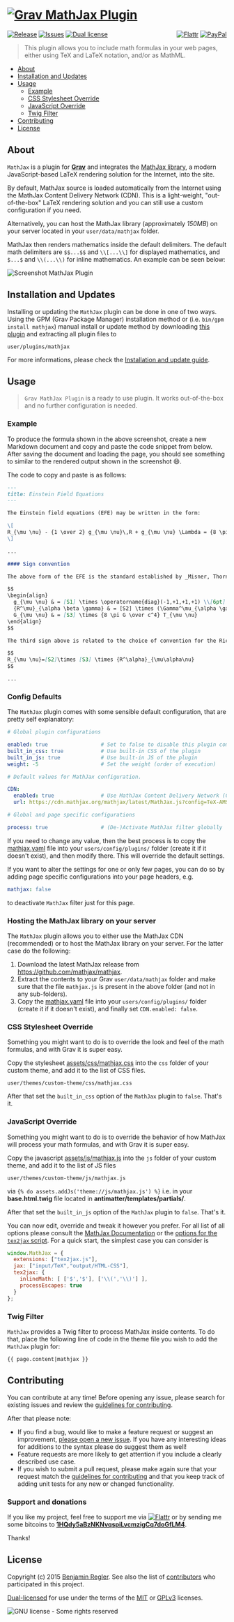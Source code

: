 # [![Grav MathJax Plugin](assets/logo.png)][project]

[![Release](https://img.shields.io/github/release/sommerregen/grav-plugin-mathjax.svg)][project] [![Issues](https://img.shields.io/github/issues/sommerregen/grav-plugin-mathjax.svg)][issues] [![Dual license](https://img.shields.io/badge/dual%20license-MIT%2FGPL-blue.svg)](LICENSE "License") <span style="float:right;">[![Flattr](https://api.flattr.com/button/flattr-badge-large.png)][flattr] [![PayPal](https://www.paypal.com/en_US/i/btn/btn_donate_SM.gif)][paypal]</span>

> This plugin allows you to include math formulas in your web pages, either using TeX and LaTeX notation, and/or as MathML.

* [About](#about)
* [Installation and Updates](#installation-and-updates)
* [Usage](#usage)
    * [Example](#example)
    * [CSS Stylesheet Override](#css-stylesheet-override)
    * [JavaScript Override](#javascript-override)
    * [Twig Filter](#twig-filter)
* [Contributing](#contributing)
* [License](#license)

## About

`MathJax` is a plugin for [**Grav**](http://getgrav.org) and integrates the [MathJax library](http://www.mathjax.org/), a modern JavaScript-based LaTeX rendering solution for the Internet, into the site.

By default, MathJax source is loaded automatically from the Internet using the MathJax Content Delivery Network (CDN). This is a light-weight, "out-of-the-box" LaTeX rendering solution and you can still use a custom configuration if you need.

Alternatively, you can host the MathJax library (approximately _150MB_) on your server located in your `user/data/mathjax` folder.

MathJax then renders mathematics inside the default delimiters. The default math delimiters are `$$...$$` and `\\[...\\]` for displayed mathematics, and `$...$` and `\\(...\\)` for inline mathematics. An example can be seen below:

![Screenshot MathJax Plugin](assets/screenshot.png "MathJax Preview")

## Installation and Updates

Installing or updating the `MathJax` plugin can be done in one of two ways. Using the GPM (Grav Package Manager) installation method or (i.e. `bin/gpm install mathjax`) manual install or update method by downloading [this plugin](https://github.com/sommerregen/grav-plugin-mathjax) and extracting all plugin files to

    user/plugins/mathjax

For more informations, please check the [Installation and update guide](docs/INSTALL.md).

## Usage

> `Grav MathJax Plugin` is a ready to use plugin. It works out-of-the-box and no further configuration is needed.

### Example

To produce the formula shown in the above screenshot, create a new Markdown document and copy and paste the code snippet from below. After saving the document and loading the page, you should see something to similar to the rendered output shown in the screenshot :smile:.

The code to copy and paste is as follows:

```markdown
---
title: Einstein Field Equations
---

The Einstein field equations (EFE) may be written in the form:

\[
R_{\mu \nu} - {1 \over 2} g_{\mu \nu}\,R + g_{\mu \nu} \Lambda = {8 \pi G \over c^4} T_{\mu \nu}
\]

...

#### Sign convention

The above form of the EFE is the standard established by _Misner, Thorne, and Wheeler_. The authors analyzed all conventions that exist and classified according to the following three signs (S1, S2, S3):

$$
\begin{align}
  g_{\mu \nu} & = [S1] \times \operatorname{diag}(-1,+1,+1,+1) \\[6pt]
  {R^\mu}_{\alpha \beta \gamma} & = [S2] \times (\Gamma^\mu_{\alpha \gamma,\beta}-\Gamma^\mu_{\alpha \beta,\gamma}+\Gamma^\mu_{\sigma \beta}\Gamma^\sigma_{\gamma \alpha}-\Gamma^\mu_{\sigma \gamma}\Gamma^\sigma_{\beta \alpha}) \\[6pt]
  G_{\mu \nu} & = [S3] \times {8 \pi G \over c^4} T_{\mu \nu}
\end{align}
$$

The third sign above is related to the choice of convention for the Ricci tensor:

$$
R_{\mu \nu}=[S2]\times [S3] \times {R^\alpha}_{\mu\alpha\nu}
$$

...
```

### Config Defaults

The `MathJax` plugin comes with some sensible default configuration, that are pretty self explanatory:

```yaml
# Global plugin configurations

enabled: true                 # Set to false to disable this plugin completely
built_in_css: true            # Use built-in CSS of the plugin
built_in_js: true             # Use built-in JS of the plugin
weight: -5                    # Set the weight (order of execution)

# Default values for MathJax configuration.

CDN:
  enabled: true               # Use MathJax Content Delivery Network (CDN)
  url: https://cdn.mathjax.org/mathjax/latest/MathJax.js?config=TeX-AMS-MML_HTMLorMML

# Global and page specific configurations

process: true                 # (De-)Activate MathJax filter globally
```

If you need to change any value, then the best process is to copy the [mathjax.yaml](mathjax.yaml) file into your `users/config/plugins/` folder (create it if it doesn't exist), and then modify there. This will override the default settings.

If you want to alter the settings for one or only few pages, you can do so by adding page specific configurations into your page headers, e.g.

```yaml
mathjax: false
```

to deactivate `MathJax` filter just for this page.

### Hosting the MathJax library on your server

The `MathJax` plugin allows you to either use the MathJax CDN (recommended) or to host the MathJax library on your server. For the latter case do the following:

  1. Download the latest MathJax release from https://github.com/mathjax/mathjax.
  2. Extract the contents to your Grav `user/data/mathjax` folder and make sure that the file `mathjax.js` is present in the above folder (and not in any sub-folders).
  3. Copy the [mathjax.yaml](mathjax.yaml) file into your `users/config/plugins/` folder (create it if it doesn't exist), and finally set `CDN.enabled: false`.

### CSS Stylesheet Override

Something you might want to do is to override the look and feel of the math formulas, and with Grav it is super easy.

Copy the stylesheet [assets/css/mathjax.css](assets/css/mathjax.css) into the `css` folder of your custom theme, and add it to the list of CSS files.

    user/themes/custom-theme/css/mathjax.css

After that set the `built_in_css` option of the `MathJax` plugin to `false`. That's it.

### JavaScript Override

Something you might want to do is to override the behavior of how MathJax will process your math formulas, and with Grav it is super easy.

Copy the javascript [assets/js/mathjax.js](assets/js/mathjax.js) into the `js` folder of your custom theme, and add it to the list of JS files

    user/themes/custom-theme/js/mathjax.js

via `{% do assets.addJs('theme://js/mathjax.js') %}` i.e. in your **base.html.twig** file located in **antimatter/templates/partials/**.

After that set the `built_in_js` option of the `MathJax` plugin to `false`. That's it.

You can now edit, override and tweak it however you prefer. For all list of all options please consult the [MathJax Documentation](http://docs.mathjax.org/en/latest/) or the [options for the `tex2jax` script](http://docs.mathjax.org/en/latest/options/tex2jax.html). For a quick start, the simplest case you can consider is

```javascript
window.MathJax = {
  extensions: ["tex2jax.js"],
  jax: ["input/TeX","output/HTML-CSS"],
  tex2jax: {
    inlineMath: [ ['$','$'], ['\\(','\\)'] ],
    processEscapes: true
  }
};

```

### Twig Filter

`MathJax` provides a Twig filter to process MathJax inside contents. To do that, place the following line of code in the theme file you wish to add the `MathJax` plugin for:

```
{{ page.content|mathjax }}
```

## Contributing

You can contribute at any time! Before opening any issue, please search for existing issues and review the [guidelines for contributing](docs/CONTRIBUTING.md).

After that please note:

* If you find a bug, would like to make a feature request or suggest an improvement, [please open a new issue][issues]. If you have any interesting ideas for additions to the syntax please do suggest them as well!
* Feature requests are more likely to get attention if you include a clearly described use case.
* If you wish to submit a pull request, please make again sure that your request match the [guidelines for contributing](docs/CONTRIBUTING.md) and that you keep track of adding unit tests for any new or changed functionality.

### Support and donations

If you like my project, feel free to support me via [![Flattr](https://api.flattr.com/button/flattr-badge-large.png)][flattr] or by sending me some bitcoins to [**1HQdy5aBzNKNvqspiLvcmzigCq7doGfLM4**][bitcoin].

Thanks!

## License

Copyright (c) 2015 [Benjamin Regler][github]. See also the list of [contributors] who participated in this project.

[Dual-licensed](LICENSE) for use under the terms of the [MIT][mit-license] or [GPLv3][gpl-license] licenses.

![GNU license - Some rights reserved][gnu]

[github]: https://github.com/sommerregen/ "GitHub account from Benjamin Regler"
[gpl-license]: http://opensource.org/licenses/GPL-3.0 "GPLv3 license"
[mit-license]: http://www.opensource.org/licenses/mit-license.php "MIT license"

[flattr]: https://flattr.com/submit/auto?user_id=Sommerregen&url=https://github.com/sommerregen/grav-plugin-mathjax "Flatter my GitHub project"
[paypal]: https://www.paypal.com/cgi-bin/webscr?cmd=_s-xclick&hosted_button_id=SYFNP82USG3RN "Donate for my GitHub project using PayPal"
[bitcoin]: bitcoin:1HQdy5aBzNKNvqspiLvcmzigCq7doGfLM4?label=GitHub%20project "Donate for my GitHub project using BitCoin"
[gnu]: https://upload.wikimedia.org/wikipedia/commons/thumb/3/33/License_icon-gpl-88x31.svg/88px-License_icon-gpl-88x31.svg.png "GNU license - Some rights reserved"

[project]: https://github.com/sommerregen/grav-plugin-mathjax
[issues]: https://github.com/sommerregen/grav-plugin-mathjax/issues "GitHub Issues for Grav MathJax Plugin"
[contributors]: https://github.com/sommerregen/grav-plugin-mathjax/graphs/contributors "List of contributors of the project"

